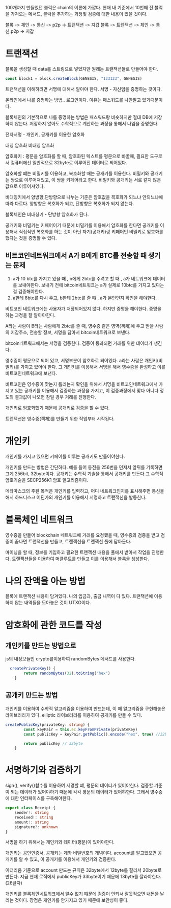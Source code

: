 100개까지 만들었던 블럭은 chain의 이론에 가깝다.
현재 내 기준에서 10번째 전 블럭을 가져오는 메서드, 블럭을 추가하는 과정및 검증에 대한 내용이 있을 것이다.

블록 -> 체인 -> 통신 -> p2p -> 트랜잭션 -> 지갑
블록 -> 트렌잭션 -> 체인 -> 통신,p2p -> 지갑

# 트랜잭션

블록을 생성할 때 data를 스트링으로 넣었지만 원래는 트랜잭션들로 만들어야 한다.

```ts
const block1 = block.createBlock(GENESIS, "123123", GENESIS)
```

트랜잭션을 이해하려면 서명에 대해서 알아야 한다.
서명 - 자신임을 증명하는 것이다.

온라인에서 나를 증명하는 방법.. 로그인이다. 이유는 패스워드를 나만알고 있기때문이다.

블록체인의 기본적으로 나를 증명하는 방법은 패스워드랑 비슷하지만 절대 DB에 저장하지 않는다.
저장하지 않아도 수학적으로 계산하는 과정을 통해서 나임을 증명한다.

전자서명 - 개인키, 공개키를 이용한 암호화

대칭 암호화
비대칭 암호화

암호화키 : 평문을 암호화를 할 때, 암호화된 텍스트를 평문으로 바꿀때, 필요한 도구로서 컴퓨터에선 일반적으로 32byte로 이루어진 데이터로 되어있다.

암호화할 떄는 비밀키를 이용하고, 복호화할 때는 공개키를 이용한다.
비밀키와 공개키는 쌍으로 이루어져있고, 이 쌍을 키페어라고 한다.
비밀키와 공개키는 서로 같지 않은 값으로 이루어져있다.

비대칭키에서 양방향,단방향으로 나누는 기준은 암호값을 복호화가 되느냐 안되느냐에 따라 다르다.
양방향은 복호화가 되고, 단방향은 복호화가 되지 않는다.

블록체인은 비대칭키 - 단방향 암호화가 된다.

공개키와 비밀키는 키페어이기 때문에 비밀키를 이용해서 암호화를 한다면 공개키를 이용해서 직접적인 복호화를 하는 것이 아닌 자기(공개키)랑 키페어인 비밀키로 암호화를 했다는 것을 증명할 수 있다.

## 비트코인네트워크에서 A가 B에게 BTC를 전송할 때 생기는 문제

1. a가 10 btc를 가지고 있을 때 , b에게 2btc를 주려고 할 때 ,
   a가 네트워크에 데이터를 보내야한다. 보내기 전에 bitcoin네트워크는 a가 실제로 10btc를 가지고 있다는 걸 검증해야한다.
2. a한테 8btc를 다시 주고, b한테 2btc를 줄 떄 , a가 본인인지 확인을 해야한다.

비트코인 네트워크에는 사용자가 저장되어있지 않다. 하지만 증명을 해야한다. 증명을 하는 과정을 잘 알아야한다.

A라는 사람이 B라는 사람에게 2btc를 줄 때, 영수증 같은 영역(객체)에 주고 받을 사람의 지갑주소, 전송할 정보, 서명을 담아서 bitcoin네트워크로 보낸다.

bitcoin네트워크에서는 서명을 검증한다. 검증이 통과되면 거래를 위한 데이터가 생긴다.

영수증이 평문으로 되어 있고, 서명부분이 암호화로 되어있다.
a라는 사람은 개인키(비밀키)를 가지고 있어야 한다. 그 개인키를 이용해서 서명을 해서 영수증을 완성하고
이를 비트코인네트워크에 보낸다.

비트코인은 영수증이 맞는지 틀리는지 확인을 위해서 서명을 비트코인네트워크에서 가지고 있는 공개키를 이용해서 검증하는 과정을 가지고, 이 검증과정에서 맞다 아니다 정도의 결과값이 나오면 참일 경우 거래를 진행한다.

개인키로 암호화했기 때문에 공개키로 검증을 할 수 있다.

트랜잭션은 영수증(객체)를 만들기 위한 작업부터 시작된다.

# 개인키

개인키를 가지고 있으면 키페어를 이루는 공개키도 만들어야한다.

개인키를 만드는 방법은 간단하다.
예를 들어 동전을 256번을 던져서 앞뒤를 기록하면 그게 256bit, 32byte이다.
공개키는 수학적 기술을 통해서 공개키를 만든다.그 수학적 암호기술을 SECP256K1 암호 알고리즘이다.

메타마스크의 주된 목적은 개인키를 입력하고, 어디 네트워크인지를 표시해주면 통신을 해서
하드디스크 어딘가의 개인키를 이용해서 서명하고 트랜잭션을 발동한다.

# 블록체인 네트워크

영수증을 만들어 blockchain 네트워크에 거래를 요청했을 때, 영수증의 검증을 받고 검증이 끝나면 트랜잭션을 만들고, 트랜잭션을 트랜잭션 풀에 담아둔다.

마이닝을 할 때, 정보를 기입하고 필요한 트랜잭션 내용을 풀에서 받아서 작업을 진행한다. 트랜잭션들을 이용하여 머클루트를 만들고 이를 이용해서 블록을 생성한다.

# 나의 잔액을 아는 방법

블록에 트랜잭션 내용이 담겨있다. 나의 입금과, 출금 내역이 다 있다.
트랜잭션에 이용하지 않는 내역들을 모아놓은 것이 UTXO이다.

# 암호화에 관한 코드를 작성

## 개인키를 만드는 방법으로

js의 내장모듈인 crypto를이용하여 randomBytes 메서드를 사용한다.

```ts
  createPrivateKey() {
        return randomBytes(32).toString("hex")
    }
```

## 공개키 만드는 방법

개인키를 이용하여 수학적 알고리즘을 이용하여 만드는데,
이 때 알고리즘을 구현해놓은 라이브러리가 있다. elliptic 라이브러리를 이용하여 공개키를 만들 수 있다.

```ts
createPublicKey(privateKey: string) {
        const keyPair = this.ec.keyFromPrivate(privateKey)
        const publicKey = keyPair.getPublic().encode("hex", true) //32byte + 1byte

        return publicKey // 32byte
    }
```

# 서명하기와 검증하기

sign(), verify()함수를 이용하여 서명할 떄, 평문의 데이터가 있어야한다.
검증할 기준이 되는 데이터가 있어야하기 때문에 각각 평문의 데이터가 있어햐한다. 그래서 영수증에 대한 인터페이스를 구축해야한다.

```ts
export class Receipt {
    sender!: string
    received!: string
    amount!: string
    signature?: unknown
}
```

서명을 하기 위해서는 개인키와 데이터(평문)이 있어야한다.

개인키는 공인인증서, 공개키는 계좌 비밀번호의 개념이다.
account를 알고있으면 공개키를 알 수 있고, 이 공개키를 이용해서 개인키와 검증한다.

이더리움 기준으로 account 만드는 규칙은 32byte에서 12byte를 잘라서 20byte로 만든다.
지금 현재 로직에서 publicKey가 33byte이기 때문에 13byte를 잘라야한다. (26글자)

개인키를 블록체인네트워크에서 알수 없기 떄문에 검증이 안되서 잘못적으면 내돈을 날리는 것이다.
장점은 개인키를 안가지고 있기 때문에 보안성이 좋다.
